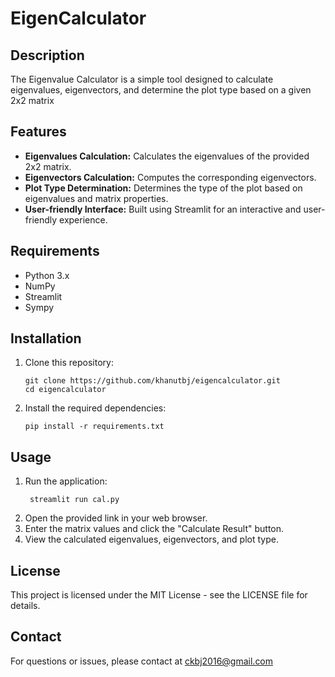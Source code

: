# EigenCalculator

## Description
The Eigenvalue Calculator is a simple tool designed to calculate eigenvalues, eigenvectors, and determine the plot type based on a given 2x2 matrix

## Features
- **Eigenvalues Calculation:** Calculates the eigenvalues of the provided 2x2 matrix.
- **Eigenvectors Calculation:** Computes the corresponding eigenvectors.
- **Plot Type Determination:** Determines the type of the plot based on eigenvalues and matrix properties.
- **User-friendly Interface:** Built using Streamlit for an interactive and user-friendly experience.

## Requirements
- Python 3.x
- NumPy
- Streamlit
- Sympy

## Installation
1. Clone this repository:
   ```
   git clone https://github.com/khanutbj/eigencalculator.git
   cd eigencalculator
   ```
2. Install the required dependencies:
   ```
   pip install -r requirements.txt
   ```
## Usage
1. Run the application:
   ```
    streamlit run cal.py
   ```
2. Open the provided link in your web browser.
3. Enter the matrix values and click the "Calculate Result" button.
4. View the calculated eigenvalues, eigenvectors, and plot type.

## License

This project is licensed under the MIT License - see the LICENSE file for details.

## Contact

For questions or issues, please contact at ckbj2016@gmail.com

